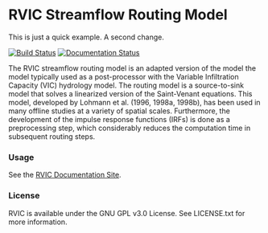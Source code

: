 # RVIC Streamflow Routing Model

This is just a quick example.  A second change.

[![Build Status](https://travis-ci.org/UW-Hydro/RVIC.svg?branch=master)](https://travis-ci.org/UW-Hydro/RVIC) [![Documentation Status](https://readthedocs.org/projects/rvic/badge/?version=latest)](https://readthedocs.org/projects/rvic/?badge=latest)

The RVIC streamflow routing model is an adapted version of the model the model typically used as a post-processor with the Variable Infiltration Capacity (VIC) hydrology model. The routing model is a source-to-sink model that solves a linearized version of the Saint-Venant equations. This model, developed by Lohmann et al. (1996, 1998a, 1998b), has been used in many offline studies at a variety of spatial scales. Furthermore, the development of the impulse response functions (IRFs) is done as a preprocessing step, which considerably reduces the computation time in subsequent routing steps.

### Usage
See the [RVIC Documentation Site](http://rvic.readthedocs.org/en/latest/).

### License
RVIC is available under the GNU GPL v3.0 License.  See LICENSE.txt for more information.
